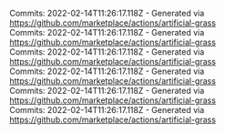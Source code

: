 Commits: 2022-02-14T11:26:17.118Z - Generated via https://github.com/marketplace/actions/artificial-grass
<br>
Commits: 2022-02-14T11:26:17.118Z - Generated via https://github.com/marketplace/actions/artificial-grass
<br>
Commits: 2022-02-14T11:26:17.118Z - Generated via https://github.com/marketplace/actions/artificial-grass
<br>
Commits: 2022-02-14T11:26:17.118Z - Generated via https://github.com/marketplace/actions/artificial-grass
<br>
Commits: 2022-02-14T11:26:17.118Z - Generated via https://github.com/marketplace/actions/artificial-grass
<br>
Commits: 2022-02-14T11:26:17.118Z - Generated via https://github.com/marketplace/actions/artificial-grass
<br>
